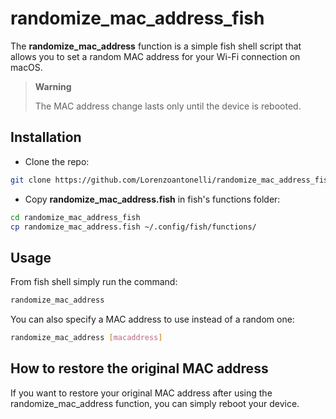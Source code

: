 # randomize_mac_address_fish
The **randomize_mac_address** function is a simple fish shell script that allows you to set a random MAC address for your Wi-Fi connection on macOS.

> **Warning**
> 
> The MAC address change lasts only until the device is rebooted.


## Installation
* Clone the repo:
```bash
git clone https://github.com/Lorenzoantonelli/randomize_mac_address_fish.git
```
 * Copy **randomize_mac_address.fish** in fish's functions folder:
```bash
cd randomize_mac_address_fish
cp randomize_mac_address.fish ~/.config/fish/functions/
```
  
## Usage
From fish shell simply run the command:
```bash
randomize_mac_address
```

You can also specify a MAC address to use instead of a random one:
```bash
randomize_mac_address [macaddress]
```



## How to restore the original MAC address
If you want to restore your original MAC address after using the randomize_mac_address function, you can simply reboot your device.
